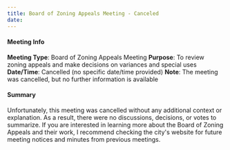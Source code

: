 ```yaml
---
title: Board of Zoning Appeals Meeting - Canceled
date: 
---
```

#### Meeting Info
**Meeting Type**: Board of Zoning Appeals Meeting
**Purpose**: To review zoning appeals and make decisions on variances and special uses
**Date/Time**: Cancelled (no specific date/time provided)
**Note**: The meeting was cancelled, but no further information is available

#### Summary
Unfortunately, this meeting was cancelled without any additional context or explanation. As a result, there were no discussions, decisions, or votes to summarize. If you are interested in learning more about the Board of Zoning Appeals and their work, I recommend checking the city's website for future meeting notices and minutes from previous meetings.

